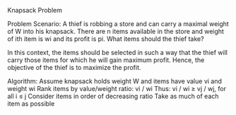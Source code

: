 Knapsack Problem

Problem Scenario:
A thief is robbing a store and can carry a maximal weight of W into his knapsack. There are n items available in the store and weight of ith item is wi and its profit is pi. What items should the thief take?

In this context, the items should be selected in such a way that the thief will carry those items for which he will gain maximum profit. Hence, the objective of the thief is to maximize the profit.

Algorithm:
Assume knapsack holds weight W and items have value vi and weight wi
Rank items by value/weight ratio: vi / wi
Thus: vi / wi ≥ vj / wj, for all i ≤ j
Consider items in order of decreasing ratio
Take as much of each item as possible